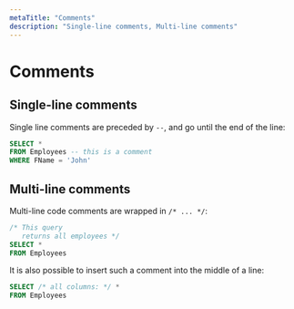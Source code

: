```yaml
---
metaTitle: "Comments"
description: "Single-line comments, Multi-line comments"
---
```


# Comments



## Single-line comments


Single line comments are preceded by `--`, and go until the end of the line:

```sql
SELECT *
FROM Employees -- this is a comment
WHERE FName = 'John'

```



## Multi-line comments


Multi-line code comments are wrapped in `/* ... */`:

```sql
/* This query
   returns all employees */
SELECT *
FROM Employees

```

It is also possible to insert such a comment into the middle of a line:

```sql
SELECT /* all columns: */ *
FROM Employees

```

